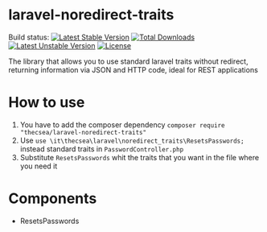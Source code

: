 # laravel-noredirect-traits

Build status:  [![Latest Stable Version](https://poser.pugx.org/thecsea/laravel-noredirect-traits/v/stable)](https://packagist.org/packages/thecsea/laravel-noredirect-traits) [![Total Downloads](https://poser.pugx.org/thecsea/laravel-noredirect-traits/downloads)](https://packagist.org/packages/thecsea/laravel-noredirect-traits) [![Latest Unstable Version](https://poser.pugx.org/thecsea/laravel-noredirect-traits/v/unstable)](https://packagist.org/packages/thecsea/laravel-noredirect-traits) [![License](https://poser.pugx.org/thecsea/laravel-noredirect-traits/license)](https://packagist.org/packages/thecsea/laravel-noredirect-traits)

The library that allows you to use standard laravel traits without redirect, returning information via JSON and HTTP code, ideal for REST applications

# How to use
1. You have to add the composer dependency `composer require "thecsea/laravel-noredirect-traits"`
1. Use `use \it\thecsea\laravel\noredirect_traits\ResetsPasswords;` instead standard traits in `PasswordController.php`
1. Substitute `ResetsPasswords` whit the traits that you want in the file where you need it


# Components
* ResetsPasswords
